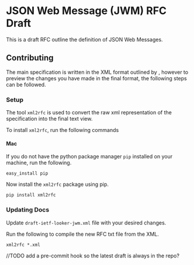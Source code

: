 # JSON Web Message (JWM) RFC Draft

This is a draft RFC outline the definition of JSON Web Messages.

## Contributing

The main specification is written in the XML format outlined by [](RFC), however to preview the changes you have made in
the final format, the following steps can be followed.

### Setup

The tool `xml2rfc` is used to convert the raw xml representation of the specification into the final text view.

To install `xml2rfc`, run the following commands

#### Mac

If you do not have the python package manager `pip` installed on your machine, run the following.

`easy_install pip`

Now install the `xml2rfc` package using pip.

`pip install xml2rfc`

### Updating Docs

Update `draft-ietf-looker-jwm.xml` file with your desired changes.

Run the following to compile the new RFC txt file from the XML.

`xml2rfc *.xml`

//TODO add a pre-commit hook so the latest draft is always in the repo?